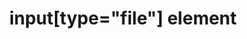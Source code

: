 ---
{
  "title": "input[type=\"file\"] element",
  "description": "",
  "category": "html",
  "keywords": [
    "input[type=\"file\"] element"
  ],
  "last_test_date": "2018-07-21",
  "test_results_url": "https://a11ysupport.io/tech/html/input(type-file)_element",
  "test_url": "https://a11ysupport.io/tech/html/input(type-file)_element",
  "notes_by_num": {
    "1": "Didn't convey its name",
    "2": "Didn't convey its role",
    "3": "Didn't convey the current value",
    "4": "Didn't convey changes in value"
  },
  "stats": {
    "dragon_win": {
      "chrome": {
        "77": "u #1 #2"
      }
    },
    "jaws": {
      "chrome": {
        "79": "a #3 #4"
      },
      "ie": {
        "11": "a"
      },
      "firefox": {
        "72": "a #4"
      }
    },
    "narrator": {
      "edge": {
        "44": "a #3 #4"
      }
    },
    "nvda": {
      "chrome": {
        "77": "a #3 #4"
      },
      "firefox": {
        "69": "a #4"
      }
    },
    "talkback": {
      "and_chr": {
        "77": "a #3 #4"
      }
    },
    "va_and": {
      "and_chr": {
        "77": "y"
      }
    },
    "vo_ios": {
      "ios_saf": {
        "13.1": "a #4"
      }
    },
    "vo_macos": {
      "safari": {
        "13.0.2": "a"
      }
    },
    "orca": {
      "firefox": {
        "69": "a #4"
      }
    },
    "vc_ios": {
      "ios_saf": {
        "13.1": "y"
      }
    },
    "vc_macos": {
      "safari": {
        "13.0.2": "a #1"
      }
    },
    "wsr": {
      "edge": {
        "44": "y"
      },
      "chrome": {
        "77": "y"
      }
    }
  },
  "links": {
    "input not labeled in Firefox": "https://bugzilla.mozilla.org/show_bug.cgi?id=1316965",
    "WHATWG HTML spec for input[type=\"file\"]": "https://html.spec.whatwg.org/multipage/input.html#file-upload-state-(type=file)",
    "HTML AAM for the input[type=\"file\"]": "https://w3c.github.io/html-aam/#el-input-file"
  }
}
---